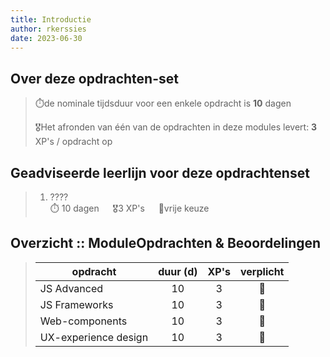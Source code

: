 ```yaml
---
title: Introductie
author: rkerssies
date: 2023-06-30
---
```


## Over deze opdrachten-set
> ⏱️de nominale tijdsduur voor een enkele opdracht is **10** dagen<br>
>
> 🎖️Het afronden van één van de opdrachten in deze modules levert: **3** XP's / opdracht op<br>

## Geadviseerde leerlijn voor deze opdrachtenset
> 1.  ????<br>
> ⏱️ 10 dagen &emsp; 🎖3 XP's &emsp; 🪽vrije keuze<br>


##  Overzicht :: ModuleOpdrachten & Beoordelingen
> | **opdracht**         |     **duur (d)**     | **XP's** | **verplicht** |
> |----------------------|:--------------------:|:----------:|:-------------:|
> | JS Advanced          |          10          |     3      |      🪽       |
> | JS Frameworks        |          10          |     3      |      🪽       |
> | Web-components       |          10          |     3      |      🪽       |
> | UX-experience design |          10          |     3      |      🪽       |


